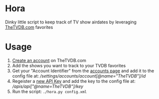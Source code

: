 # Hora
Dinky little script to keep track of TV show airdates by leveraging [TheTVDB.com](http://thetvdb.com) favorites

Usage
=====
1. [Create an account](http://thetvdb.com/?tab=register) on TheTVDB.com
2. Add the shows you want to track to your TVDB favorites 
3. Get your "Account Identifier" from the [accounts page](http://thetvdb.com/?tab=userinfo) and add it to the config file at: _/settings/accounts/account[@name="TheTVDB"]/id_
4. Regeister a [new API Key](http://thetvdb.com/?tab=apiregister) and add the key to the config file at: _/apis/api["@name=TheTVDB"]/key_
5. Run the script: ```./hora.py config.xml```
